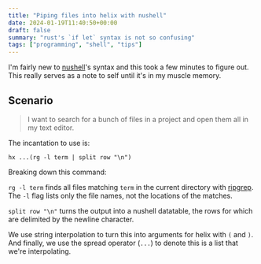 ```yaml
---
title: "Piping files into helix with nushell"
date: 2024-01-19T11:40:50+00:00
draft: false
summary: "rust's `if let` syntax is not so confusing"
tags: ["programming", "shell", "tips"]
---
```


I'm fairly new to [nushell](https://www.nushell.sh)'s syntax and this took a few minutes to figure out. This really serves as a note to self until it's in my muscle memory.

## Scenario

> I want to search for a bunch of files in a project and open them all in my text editor.

The incantation to use is:

```shell
hx ...(rg -l term | split row "\n")
```

Breaking down this command:

`rg -l term` finds all files matching `term` in the current directory with [ripgrep](https://github.com/BurntSushi/ripgrep). The `-l` flag lists only the file names, not the locations of the matches.

`split row "\n"` turns the output into a nushell datatable, the rows for which are delimited by the newline character.

We use string interpolation to turn this into arguments for helix with `(` and `)`. And finally, we use the spread operator (`...`) to denote this is a list that we're interpolating.

